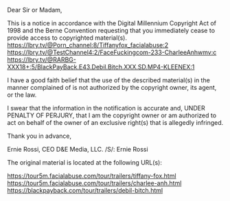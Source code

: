 ﻿
Dear Sir or Madam,

This is a notice in accordance with the Digital Millennium Copyright Act of 1998 and the Berne Convention requesting that you immediately cease to provide access to copyrighted material(s). https://lbry.tv/@Porn_channel:8/Tiffanyfox_facialabuse:2
https://lbry.tv/@TestChannel4:2/FaceFuckingcom-233-CharleeAnhwmv:c
https://lbry.tv/@RARBG-XXX18+:5/BlackPayBack.E43.Debil.Bitch.XXX.SD.MP4-KLEENEX:1

I have a good faith belief that the use of the described material(s) in the manner complained of is not authorized by the copyright owner, its agent, or the law.

I swear that the information in the notification is accurate and, UNDER PENALTY OF PERJURY, that I am the copyright owner or am authorized to act on behalf of the owner of an exclusive right(s) that is allegedly infringed.

Thank you in advance,

Ernie Rossi, CEO D&E Media, LLC.
<personal information redacted>
/S/: Ernie Rossi

The original material is located at the following URL(s):

https://tour5m.facialabuse.com/tour/trailers/tiffany-fox.html
https://tour5m.facialabuse.com/tour/trailers/charlee-anh.html
https://blackpayback.com/tour/trailers/debil-bitch.html
